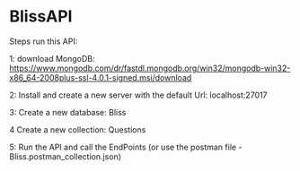 # BlissAPI

Steps run this API:

1: download MongoDB: https://www.mongodb.com/dr/fastdl.mongodb.org/win32/mongodb-win32-x86_64-2008plus-ssl-4.0.1-signed.msi/download

2: Install and create a new server with the default Url: localhost:27017

3: Create a new database: Bliss

4 Create a new collection: Questions

5: Run the API and call the EndPoints (or use the postman file - Bliss.postman_collection.json)
